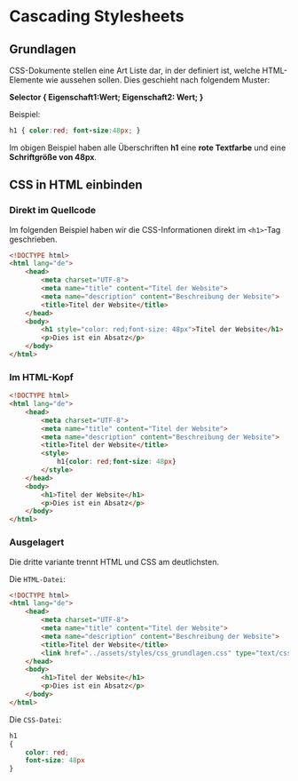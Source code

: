 # Cascading Stylesheets
## Grundlagen

CSS-Dokumente stellen eine Art Liste dar, in der definiert ist, welche HTML-Elemente wie aussehen sollen.
Dies geschieht nach folgendem Muster:

**Selector { Eigenschaft1:Wert; Eigenschaft2: Wert; }**

Beispiel:

````css
h1 { color:red; font-size:48px; }
````
Im obigen Beispiel haben alle Überschriften **h1** eine **rote Textfarbe** und eine **Schriftgröße von 48px**.

##  CSS in HTML einbinden

### Direkt im Quellcode
Im folgenden Beispiel haben wir die CSS-Informationen direkt im ``<h1>``-Tag geschrieben.
````html
<!DOCTYPE html>
<html lang="de">
    <head>
        <meta charset="UTF-8">
        <meta name="title" content="Titel der Website">
        <meta name="description" content="Beschreibung der Website">
        <title>Titel der Website</title>
    </head>
    <body>
        <h1 style="color: red;font-size: 48px">Titel der Website</h1>
        <p>Dies ist ein Absatz</p>
    </body>
</html>
````

### Im HTML-Kopf
````html
<!DOCTYPE html>
<html lang="de">
    <head>
        <meta charset="UTF-8">
        <meta name="title" content="Titel der Website">
        <meta name="description" content="Beschreibung der Website">
        <title>Titel der Website</title>
        <style>
            h1{color: red;font-size: 48px}
        </style>
    </head>
    <body>
        <h1>Titel der Website</h1>
        <p>Dies ist ein Absatz</p>
    </body>
</html>
````

### Ausgelagert
Die dritte variante trennt HTML und CSS am deutlichsten.

Die ``HTML-Datei``:
````html
<!DOCTYPE html>
<html lang="de">
    <head>
        <meta charset="UTF-8">
        <meta name="title" content="Titel der Website">
        <meta name="description" content="Beschreibung der Website">
        <title>Titel der Website</title>
        <link href="../assets/styles/css_grundlagen.css" type="text/css" rel="stylesheet">
    </head>
    <body>
        <h1>Titel der Website</h1>
        <p>Dies ist ein Absatz</p>
    </body>
</html>
````
Die ``CSS-Datei``:
````css
h1
{
    color: red;
    font-size: 48px
}
````